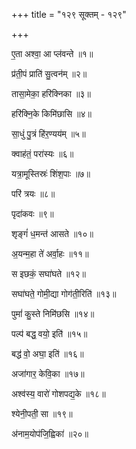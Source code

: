 +++
title = "१२९ सूक्तम् - १२९"

+++

ए॒ता अश्वा॒ आ प्ल॑वन्ते ॥१॥

प्र॑ती॒पं प्राति॑ सु॒त्वन॑म् ॥२॥

तासा॒मेका॒ हरि॑क्निका ॥३॥

हरि॑क्नि॒के किमि॑छासि ॥४॥

सा॒धुं पु॒त्रं हि॑र॒ण्यय॑म् ॥५॥

क्वाह॑तं॒ परा॑स्यः ॥६॥

यत्रा॒मूस्तिस्रः॑ शिंश॒पाः ॥७॥

परि॑ त्रयः ॥८॥

पृदा॑कवः ॥९॥

शृङ्गं॑ ध॒मन्त॑ आसते ॥१०॥

अ॒यन्म॒हा ते॑ अर्वा॒हः ॥११॥

स इछकं॒ सघा॑घते ॥१२॥

सघा॑घते॒ गोमी॒द्या गोग॑ती॒रिति॑ ॥१३॥

पुमां॑ कु॒स्ते निमि॑छसि ॥१४॥

पल्प॑ बद्ध॒ वयो॒ इति॑ ॥१५॥

बद्ध॑ वो॒ अघा॒ इति॑ ॥१६॥

अजा॑गार॒ केवि॒का ॥१७॥

अश्व॑स्य॒ वारो॑ गोशपद्य॒के ॥१८॥

श्येनी॒पती॒ सा ॥१९॥

अ॑नाम॒योप॑जि॒ह्विका॑ ॥२०॥
